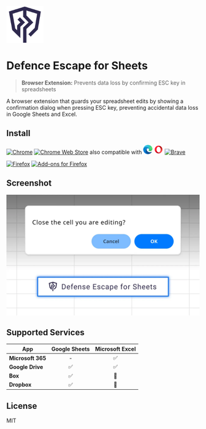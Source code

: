 <img src="assets/icon.png" width="96" height="96" alt="">

# Defence Escape for Sheets

> **Browser Extension:** Prevents data loss by confirming ESC key in spreadsheets

A browser extension that guards your spreadsheet edits by showing a confirmation dialog when pressing ESC key, preventing accidental data loss in Google Sheets and Excel.

## Install

[link-chrome]: https://chromewebstore.google.com/detail/llohomkiifbjdhmjdefhpdccbkealkma 'Chrome Web Store'
[link-firefox]: https://addons.mozilla.org/en-US/firefox/addon/defense-escape/ 'Add-ons for Firefox'

[<img src="https://raw.githubusercontent.com/alrra/browser-logos/90fdf03c/src/chrome/chrome.svg" width="32" alt="Chrome">][link-chrome]
[<img src="https://img.shields.io/chrome-web-store/v/llohomkiifbjdhmjdefhpdccbkealkma" alt="Chrome Web Store">][link-chrome]
also compatible with
[<img src="https://raw.githubusercontent.com/alrra/browser-logos/90fdf03c/src/edge/edge.svg" width="24" alt="Edge">][link-chrome]
[<img src="https://raw.githubusercontent.com/alrra/browser-logos/90fdf03c/src/opera/opera.svg" width="24" alt="Opera">][link-chrome]
[<img src="https://raw.githubusercontent.com/alrra/browser-logos/90fdf03c/src/brave/brave.svg" width="24" alt="Brave">][link-chrome]

[<img src="https://raw.githubusercontent.com/alrra/browser-logos/90fdf03c/src/firefox/firefox.svg" width="32" alt="Firefox">][link-firefox]
[<img src="https://img.shields.io/amo/v/defense-escape" alt="Add-ons for Firefox">][link-firefox]

## Screenshot

![](./screenshot.webp)

## Supported Services

| App | Google Sheets | Microsoft Excel | 
| --- | :---: | :---: |
| **Microsoft 365** | - | ✅ |
| **Google Drive** | ✅ | ✅ |
| **Box** | ✅ | 🐛 |
| **Dropbox** | ✅ | 🐛 |

## License

MIT
